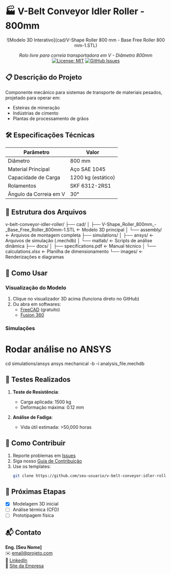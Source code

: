 # 🏭 V-Belt Conveyor Idler Roller - 800mm

<div align="center">
  
  ![Modelo 3D Interativo](cad/V-Shape Roller 800 mm - Base Free Roller 800 mm-1.STL)
  
  *Rolo livre para correia transportadora em V - Diâmetro 800mm*  
  [![License: MIT](https://img.shields.io/badge/License-MIT-blue.svg)](LICENSE)
  [![GitHub Issues](https://img.shields.io/github/issues/thylellys/v-belt-conveyor-idler-roller)](https://github.com/thylellys/v-belt-conveyor-idler-roller/issues)

</div>

## 📋 Descrição do Projeto
Componente mecânico para sistemas de transporte de materiais pesados, projetado para operar em:
- Esteiras de mineração
- Indústrias de cimento
- Plantas de processamento de grãos

## 🛠️ Especificações Técnicas
| Parâmetro               | Valor               |
|-------------------------|---------------------|
| Diâmetro                | 800 mm              |
| Material Principal      | Aço SAE 1045        |
| Capacidade de Carga     | 1200 kg (estático)  |
| Rolamentos             | SKF 6312-2RS1       |
| Ângulo da Correia em V  | 30°                 |

## 📂 Estrutura dos Arquivos

v-belt-conveyor-idler-roller/
├── cad/
│   ├── V-Shape_Roller_800mm_-_Base_Free_Roller_800mm-1.STL  ← Modelo 3D principal
│   └── assembly/            ← Arquivos de montagem completa
├── simulations/
│   ├── ansys/               ← Arquivos de simulação (.mechdb)
│   └── matlab/              ← Scripts de análise dinâmica
├── docs/
│   ├── specifications.pdf   ← Manual técnico
│   └── calculations.xlsx    ← Planilha de dimensionamento
└── images/                  ← Renderizações e diagramas

## 🚀 Como Usar
### Visualização do Modelo
1. Clique no visualizador 3D acima (funciona direto no GitHub)
2. Ou abra em softwares:
   - [FreeCAD](https://www.freecad.org/) (gratuito)
   - [Fusion 360](https://www.autodesk.com/products/fusion-360)

### Simulações
# Rodar análise no ANSYS
cd simulations/ansys
ansys mechanical -b -i analysis_file.mechdb

## 🧪 Testes Realizados
1. **Teste de Resistência**:
   - Carga aplicada: 1500 kg
   - Deformação máxima: 0.12 mm
   
2. **Análise de Fadiga**:
   - Vida útil estimada: >50,000 horas

## 🤝 Como Contribuir
1. Reporte problemas em [Issues](https://github.com/thylellys/v-belt-conveyor-idler-roller/issues)
2. Siga nosso [Guia de Contribuição](CONTRIBUTING.md)
3. Use os templates:
   ```bash
   git clone https://github.com/seu-usuario/v-belt-conveyor-idler-roller.git
   ```

## 📌 Próximas Etapas
- [X] Modelagem 3D inicial
- [ ] Análise térmica (CFD)
- [ ] Prototipagem física

## 📬 Contato
**Eng. [Seu Nome]**  
✉️ email@projeto.com  
🔗 [LinkedIn](https://linkedin.com/in/seu-perfil)  
🏢 [Site da Empresa](https://www.empresa.com)
